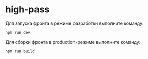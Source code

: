 # high-pass

Для запуска фронта в режиме разработки выполните команду:

```bash
npm run dev
```

Для сборки фронта в production-режиме выполните команду:

```bash
npm run build
```
